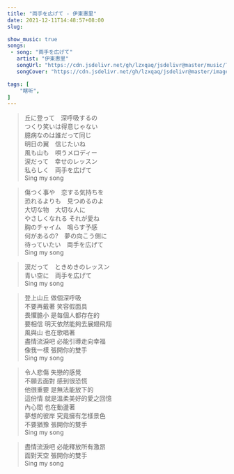 ```yaml
---
title: "両手を広げて - 伊東惠里"
date: 2021-12-11T14:48:57+08:00
slug: 

show_music: true
songs:
 - song: "両手を広げて"
   artist: "伊東惠里"
   songUrl: "https://cdn.jsdelivr.net/gh/lzxqaq/jsdelivr@master/music/Trapp_Family_Story_Ryoute_wo_hirogete_両手を広げて_H.mp3"
   songCover: "https://cdn.jsdelivr.net/gh/lzxqaq/jsdelivr@master/image/Trapp_Family_Story_Hohoemi_no_mahou_ほほえみの魔法_Smil.jpg"

tags: [
    "瞎听",
]
---
```


> 丘に登って　深呼吸するの  
> つくり笑いは得意じゃない  
> 臆病なのは誰だって同じ  
> 明日の翼　信じたいね  
> 風も山も　唄うメロディー  
> 涙だって　幸せのレッスン  
> 私らしく　両手を広げて  
> Sing my song  

> 傷つく事や　恋する気持ちを  
> 恐れるよりも　見つめるのよ  
> 大切な物　大切な人に  
> やさしくなれる それが愛ね  
> 胸のチャイム　鳴らす予感  
> 何があるの?　夢の向こう側に  
> 待っていたい　両手を広げて  
> Sing my song  
 
> 涙だって　ときめきのレッスン  
> 青い空に　両手を広げて  
> Sing my song  


> 登上山丘 做個深呼吸   
> 不要再戴著 笑容假面具  
> 畏懼膽小 是每個人都存在的  
> 要相信 明天依然能夠去展翅飛翔  
> 風與山 也在歌唱著  
> 盡情流淚吧 必能引導走向幸福  
> 像我一樣 張開你的雙手  
> Sing my song  
 
> 令人悲傷 失戀的感覺  
> 不願去面對 感到很恐慌  
> 他很重要 是無法能放下的  
> 這份情 就是溫柔美好的愛之回憶  
> 內心間 也在動盪著  
> 夢想的彼岸 究竟擁有怎樣景色  
> 不要猶豫 張開你的雙手  
> Sing my song  

> 盡情流淚吧 必能釋放所有激昂  
> 面對天空 張開你的雙手  
> Sing my song  
  